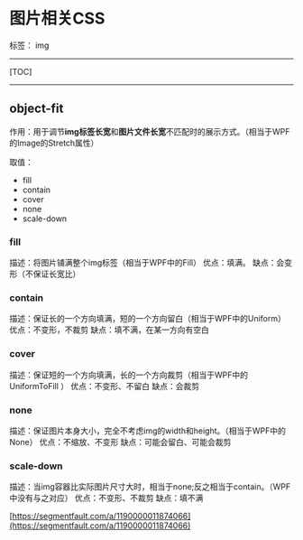 ﻿# 图片相关CSS

标签： img 

---

[TOC]

---
## object-fit
作用：用于调节**img标签长宽**和**图片文件长宽**不匹配时的展示方式。（相当于WPF的Image的Stretch属性）

取值：

- fill
- contain
- cover
- none
- scale-down

### fill  
描述：将图片铺满整个img标签（相当于WPF中的Fill）
优点：填满。
缺点：会变形（不保证长宽比）
### contain 
描述：保证长的一个方向填满，短的一个方向留白（相当于WPF中的Uniform）
优点：不变形，不裁剪
缺点：填不满，在某一方向有空白
### cover
描述：保证短的一个方向填满，长的一个方向裁剪（相当于WPF中的UniformToFill ）
优点：不变形、不留白
缺点：会裁剪
### none
描述：保证图片本身大小，完全不考虑img的width和height。（相当于WPF中的None）
优点：不缩放、不变形
缺点：可能会留白、可能会裁剪
### scale-down
描述：当img容器比实际图片尺寸大时，相当于none;反之相当于contain。（WPF中没有与之对应）
优点：不变形、不裁剪
缺点：填不满

[https://segmentfault.com/a/1190000011874066](https://segmentfault.com/a/1190000011874066)




